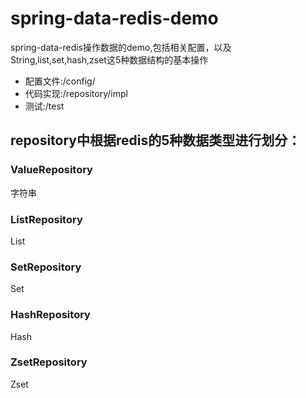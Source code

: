 # spring-data-redis-demo
spring-data-redis操作数据的demo,包括相关配置，以及String,list,set,hash,zset这5种数据结构的基本操作
* 配置文件:/config/
* 代码实现:/repository/impl
* 测试:/test
## repository中根据redis的5种数据类型进行划分：
### ValueRepository 
字符串
### ListRepository
List
### SetRepository
Set
### HashRepository
Hash
### ZsetRepository
Zset
